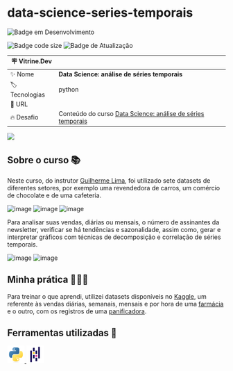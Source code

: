 # data-science-series-temporais

![Badge em Desenvolvimento](http://img.shields.io/static/v1?label=STATUS&message=EM%20DESENVOLVIMENTO&color=GREEN&style=for-the-badge)

![Badge code size](https://img.shields.io/github/languages/code-size/fab-souza/data-science-series-temporais)
![Badge de Atualização](https://img.shields.io/github/last-commit/fab-souza/data-science-series-temporais)

| :placard: Vitrine.Dev |    |
| -------------  | --- |
| :sparkles: Nome        | **Data Science: análise de séries temporais**
| :label: Tecnologias | python
| :rocket: URL         | 
| :fire: Desafio     | Conteúdo do curso [Data Science: análise de séries temporais](https://www.alura.com.br/curso-online-data-science-series-temporais)

![](https://user-images.githubusercontent.com/67301805/212129044-2344ace3-b75c-42ac-b14e-32a228d09ac1.jpg)

## Sobre o curso 📚

Neste curso, do instrutor [Guilherme Lima](https://www.linkedin.com/in/guilherme-lima-458925178/), foi utilizado sete datasets de diferentes setores, por exemplo uma revendedora de carros, um comércio de chocolate e de uma cafeteria.

![image](https://user-images.githubusercontent.com/67301805/212133115-320d4f75-a412-440c-86b9-709eeeac5075.png)
![image](https://user-images.githubusercontent.com/67301805/212133541-3fc12593-1765-48e3-9aeb-4b94027631e8.png)
![image](https://user-images.githubusercontent.com/67301805/212134153-0c15b7ff-0031-4c9f-995e-7d6354fb33e8.png)

Para analisar suas vendas, diárias ou mensais, o número de assinantes da newsletter, verificar se há tendências e sazonalidade, assim como, gerar e interpretar gráficos com técnicas de decomposição e correlação de séries temporais. 

![image](https://user-images.githubusercontent.com/67301805/212133362-93ce705e-efd7-413c-986d-4b03256cdcdc.png)
![image](https://user-images.githubusercontent.com/67301805/212137116-dc6deee0-5f2a-4e41-95b4-d4f1899ce346.png)



## Minha prática 👩🏻‍💻

Para treinar o que aprendi, utilizei datasets disponíveis no [Kaggle](https://www.kaggle.com/), um referente às vendas diárias, semanais, mensais e por hora de uma [farmácia](https://www.kaggle.com/datasets/milanzdravkovic/pharma-sales-data) e o outro, com os registros de uma [panificadora](https://www.kaggle.com/datasets/hosubjeong/bakery-sales).



## Ferramentas utilizadas 🧰
<p> <a href="https://www.python.org" target="_blank" rel="noreferrer"> <img src="https://raw.githubusercontent.com/devicons/devicon/master/icons/python/python-original.svg" alt="python" width="40" height="40"/> </a> 
    <a href="https://pandas.pydata.org/" target="_blank" rel="noreferrer"> <img src="https://raw.githubusercontent.com/devicons/devicon/2ae2a900d2f041da66e950e4d48052658d850630/icons/pandas/pandas-original.svg" alt="pandas" width="40" height="40"/> </a>
    </p>
